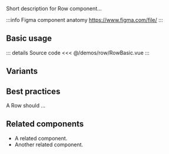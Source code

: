 Short description for Row component...

:::info Figma component anatomy
https://www.figma.com/file/
:::

## Basic usage

<RowBasic />

::: details Source code
<<< @/demos/row/RowBasic.vue
:::

## Variants

<RowVariants />

## Best practices

A Row should ...

## Related components

- A related component.
- Another related component.
